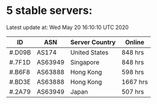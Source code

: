 # 5 stable servers:

Latest update at: Wed May 20 16:10:10 UTC 2020

| ID | ASN | Server Country | Online |
| -- | --- | -------------- | ------ |
| #.D09B | AS174 | United States | 848 hrs |
| #.7F1D | AS63949 | Singapore | 848 hrs |
| #.B6F8 | AS63888 | Hong Kong | 598 hrs |
| #.BD3E | AS63888 | Hong Kong | 1667 hrs |
| #.2A79 | AS63949 | Japan | 507 hrs |

